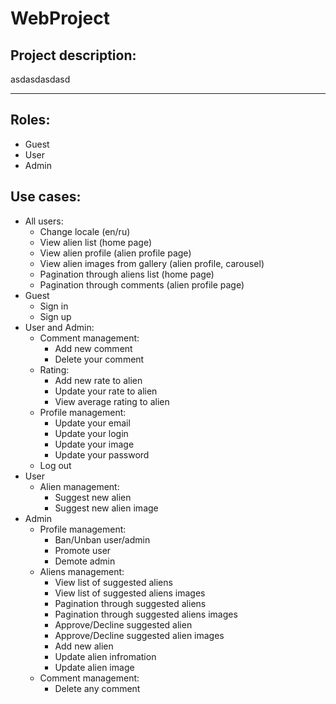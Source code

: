 # WebProject
## Project description:
asdasdasdasd
____
## Roles:
* Guest
* User
* Admin
## Use cases:
* All users:
  * Change locale (en/ru)
  * View alien list (home page)
  * View alien profile (alien profile page)
  * View alien images from gallery (alien profile, carousel)
  * Pagination through aliens list (home page)
  * Pagination through comments (alien profile page)
* Guest
  * Sign in
  * Sign up
* User and Admin:
  * Comment management:
    * Add new comment
    * Delete your comment
  * Rating:
    * Add new rate to alien
    * Update your rate to alien
    * View average rating to alien
  * Profile management:
    * Update your email
    * Update your login
    * Update your image
    * Update your password
  * Log out
* User
    * Alien management:
      * Suggest new alien
      * Suggest new alien image
* Admin
  * Profile management:
    * Ban/Unban user/admin
    * Promote user
    * Demote admin
  * Aliens management:
    * View list of suggested aliens
    * View list of suggested aliens images
    * Pagination through suggested aliens
    * Pagination through suggested aliens images
    * Approve/Decline suggested alien
    * Approve/Decline suggested alien images
    * Add new alien
    * Update alien infromation
    * Update alien image
  * Comment management:
    * Delete any comment




